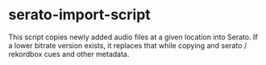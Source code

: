 # serato-import-script
This script copies newly added audio files at a given location into Serato. If a lower bitrate version exists, it replaces that while copying and serato / rekordbox cues and other metadata.

